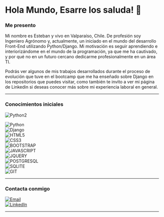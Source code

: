 ### <h1>Hola Mundo, Esarre los saluda! :wave: </h1>

### Me presento
Mi nombre es Esteban y vivo en Valparaíso, Chile. De profesión soy Ingeniero Agrónomo y, actualmente, un iniciado en el mundo del desarrollo Front-End utilizando Python/Django. Mi motivación es seguir aprendiendo e interiorizándome en el mundo de la programación, ya que me ha cautivado, y por qué no en un futuro cercano dedicarme profesionalmente en un área TI.

Podrás ver algunos de mis trabajos desarrollados durante el proceso de evolución que tuve en el bootcamp que me ha enseñado sobre Django en los repositorios que puedes visitar, como también te invito a ver mi página de Linkedin si deseas conocer más sobre mi experiencia laboral en general.

---

### Conocimientos iniciales

![Python2](https://img.shields.io/badge/PYTHON-ff5733?logo=python&logoColor=white) <br>

![Python](https://img.shields.io/badge/PYTHON-%233776AB?logo=python&logoColor=white&labelColor=%23265176) <br>
![Django](https://img.shields.io/badge/DJANGO-%23092E20?logo=django&logoColor=white&labelColor=156547) <br>
![HTML5](https://img.shields.io/badge/HTML5-%23E34F26?logo=html5&logoColor=white&labelColor=a43a1d) <br>
![CSS3](https://img.shields.io/badge/CSS3-%231572B6?logo=css3&logoColor=white&labelColor=104f7e) <br>
![BOOTSTRAP](https://img.shields.io/badge/BOOTSTRAP-%237952B3?logo=bootstrap&logoColor=white&labelColor=4d3471) <br>
![JAVASCRIPT](https://img.shields.io/badge/JAVASCRIPT-%23F7DF1E?logo=javascript&logoColor=white&labelColor=8e8113) <br>
![JQUERY](https://img.shields.io/badge/JQUERY-%230769AD?logo=jquery&logoColor=white&labelColor=04406a) <br>
![POSTGRESQL](https://img.shields.io/badge/POSTGRESQL-%234169E1?logo=postgresql&logoColor=white&labelColor=223776) <br>
![SQLITE](https://img.shields.io/badge/SQLITE-%23003B57?logo=sqlite&logoColor=white&labelColor=002537) <br>
![GIT](https://img.shields.io/badge/GIT-%23F05032?logo=git&logoColor=white&labelColor=8a2e1d) <br>

---

### Contacta conmigo

[![Email](https://img.shields.io/badge/e.aranda.re@gmail.com-EA4335?style=for-the-badge&logo=gmail&logoColor=white&labelColor=952b22)](mailto:e.aranda.re@gmail.com) <br>
[![LinkedIn](https://img.shields.io/badge/Esteban_Aranda-073c70?style=for-the-badge&label=LinkedIn&labelColor=%230A66C2)](https://linkedin.com/in/esteban-aranda)

---



<!--
**Esarre/Esarre** is a ✨ _special_ ✨ repository because its `README.md` (this file) appears on your GitHub profile.

Here are some ideas to get you started:

- 🔭 I’m currently working on ...
- 🌱 I’m currently learning ...
- 👯 I’m looking to collaborate on ...
- 🤔 I’m looking for help with ...
- 💬 Ask me about ...
- 📫 How to reach me: ...
- 😄 Pronouns: ...
- ⚡ Fun fact: ...
-->
